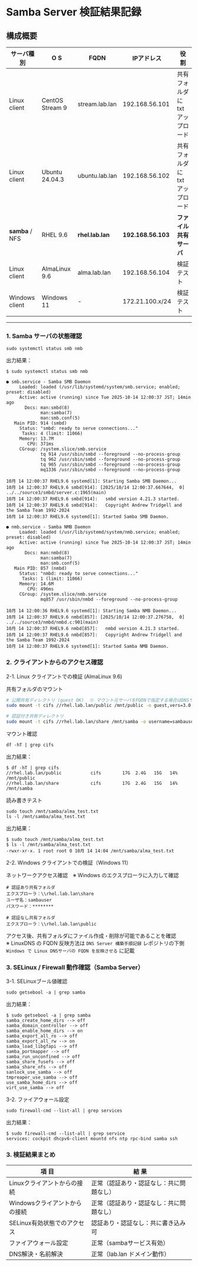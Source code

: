 # Samba Server 検証結果記録

## 構成概要

| サーバ種別 | O S | FQDN | IPアドレス | 役 割 |
|-------------|-----|-----------|-------------|------|
| Linux client | CentOS Stream 9 | stream.lab.lan | 192.168.56.101 | 共有フォルダにtxtアップロード |
| Linux client | Ubuntu 24.04.3 | ubuntu.lab.lan | 192.168.56.102 | 共有フォルダにtxtアップロード |
| **samba** / NFS | RHEL 9.6 | **rhel.lab.lan** | **192.168.56.103** | **ファイル共有サーバ** |
| Linux client | AlmaLinux 9.6 | alma.lab.lan | 192.168.56.104 | 検証テスト |
| Windows client | Windows 11 |   - | 172.21.100.x/24 | 検証テスト |

---

### 1. Samba サーバの状態確認

```
sudo systemctl status smb nmb
```
出力結果：
```
$ sudo systemctl status smb nmb

● smb.service - Samba SMB Daemon
     Loaded: loaded (/usr/lib/systemd/system/smb.service; enabled; preset: disabled)
     Active: active (running) since Tue 2025-10-14 12:00:37 JST; 14min ago
       Docs: man:smbd(8)
             man:samba(7)
             man:smb.conf(5)
   Main PID: 914 (smbd)
     Status: "smbd: ready to serve connections..."
      Tasks: 4 (limit: 11066)
     Memory: 13.7M
        CPU: 371ms
     CGroup: /system.slice/smb.service
             tq 914 /usr/sbin/smbd --foreground --no-process-group
             tq 962 /usr/sbin/smbd --foreground --no-process-group
             tq 965 /usr/sbin/smbd --foreground --no-process-group
             mq1336 /usr/sbin/smbd --foreground --no-process-group

10月 14 12:00:37 RHEL9.6 systemd[1]: Starting Samba SMB Daemon...
10月 14 12:00:37 RHEL9.6 smbd[914]: [2025/10/14 12:00:37.667644,  0] ../../source3/smbd/server.c:1965(main)
10月 14 12:00:37 RHEL9.6 smbd[914]:   smbd version 4.21.3 started.
10月 14 12:00:37 RHEL9.6 smbd[914]:   Copyright Andrew Tridgell and the Samba Team 1992-2024
10月 14 12:00:37 RHEL9.6 systemd[1]: Started Samba SMB Daemon.

● nmb.service - Samba NMB Daemon
     Loaded: loaded (/usr/lib/systemd/system/nmb.service; enabled; preset: disabled)
     Active: active (running) since Tue 2025-10-14 12:00:37 JST; 14min ago
       Docs: man:nmbd(8)
             man:samba(7)
             man:smb.conf(5)
   Main PID: 857 (nmbd)
     Status: "nmbd: ready to serve connections..."
      Tasks: 1 (limit: 11066)
     Memory: 14.6M
        CPU: 496ms
     CGroup: /system.slice/nmb.service
             mq857 /usr/sbin/nmbd --foreground --no-process-group

10月 14 12:00:36 RHEL9.6 systemd[1]: Starting Samba NMB Daemon...
10月 14 12:00:37 RHEL9.6 nmbd[857]: [2025/10/14 12:00:37.276758,  0] ../../source3/nmbd/nmbd.c:901(main)
10月 14 12:00:37 RHEL9.6 nmbd[857]:   nmbd version 4.21.3 started.
10月 14 12:00:37 RHEL9.6 nmbd[857]:   Copyright Andrew Tridgell and the Samba Team 1992-2024
10月 14 12:00:37 RHEL9.6 systemd[1]: Started Samba NMB Daemon.
```

### 2. クライアントからのアクセス確認

2-1. Linux クライアントでの検証 (AlmaLinux 9.6)

共有フォルダのマウント
```bash
# 公開共有ディレクトリ (guest OK)  ※ マウント元サーバをFQDNで指定する場合はDNSサーバ起動必要、IPアドレス指定でも可
sudo mount -t cifs //rhel.lab.lan/public /mnt/public -o guest,vers=3.0

# 認証付き共有ディレクトリ
sudo mount -t cifs //rhel.lab.lan/share /mnt/samba -o username=sambauser,password=SambaPass123,vers=3.0
```
マウント確認
```
df -hT | grep cifs
```
出力結果：
```
$ df -hT | grep cifs
//rhel.lab.lan/public           cifs        17G  2.4G   15G   14% /mnt/public
//rhel.lab.lan/share            cifs        17G  2.4G   15G   14% /mnt/samba
```
読み書きテスト
```
sudo touch /mnt/samba/alma_test.txt
ls -l /mnt/samba/alma_test.txt
```
出力結果：
```
$ sudo touch /mnt/samba/alma_test.txt
$ ls -l /mnt/samba/alma_test.txt
-rwxr-xr-x. 1 root root 0 10月 14 14:04 /mnt/samba/alma_test.txt
```
2-2. Windows クライアントでの検証（Windows 11）

ネットワークアクセス確認　※ Windows のエクスプローラに入力して確認
```
# 認証あり共有フォルダ  
エクスプローラ：\\rhel.lab.lan\share  
ユーザ名：sambauser  
パスワード：********

# 認証なし共有フォルダ  
エクスプローラ：\\rhel.lab.lan\public
```
アクセス後、共有フォルダにファイル作成・削除が可能であることを確認  
※ LinuxDNS の FQDN 反映方法は `DNS Server 構築手順記録` レポジトリの下側 `Windows で Linux DNSサーバの FQDN を反映させる` に記載

### 3. SELinux / Firewall 動作確認（Samba Server）  

3-1. SELinuxブール値確認
```
sudo getsebool -a | grep samba
```
出力結果：
```
$ sudo getsebool -a | grep samba
samba_create_home_dirs --> off
samba_domain_controller --> off
samba_enable_home_dirs --> on
samba_export_all_ro --> off
samba_export_all_rw --> on
samba_load_libgfapi --> off
samba_portmapper --> off
samba_run_unconfined --> off
samba_share_fusefs --> off
samba_share_nfs --> off
sanlock_use_samba --> off
tmpreaper_use_samba --> off
use_samba_home_dirs --> off
virt_use_samba --> off
```
3-2. ファイアウォール設定
```
sudo firewall-cmd --list-all | grep services
```
出力結果：
```
$ sudo firewall-cmd --list-all | grep service
services: cockpit dhcpv6-client mountd nfs ntp rpc-bind samba ssh
```
### 3. 検証結果まとめ
| 項 目 | 結 果 |
|------|------|
| Linuxクライアントからの接続	| 正常（認証あり・認証なし：共に問題なし）|
| Windowsクライアントからの接続	| 正常（認証あり・認証なし：共に問題なし）|
| SELinux有効状態でのアクセス	| 認証あり・認証なし：共に書き込み可 |
| ファイアウォール設定 | 正常（sambaサービス有効）|
| DNS解決・名前解決 | 正常（lab.lan ドメイン動作）|
